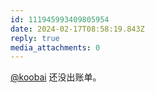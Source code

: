```yaml
---
id: 111945993409805954
date: 2024-02-17T08:58:19.843Z
reply: true
media_attachments: 0
---
```


[@koobai](https://mastodon.social/@koobai) 还没出账单。

